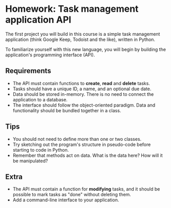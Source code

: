 # Homework: Task management application API

The first project you will build in this course is a simple task
management application (think Google Keep, Todoist and the like),
written in Python.

To familiarize yourself with this new language, you will begin by
building the application's programming interface (API).

## Requirements

-   The API must contain functions to **create**, **read** and
    **delete** tasks.
-   Tasks should have a unique ID, a name, and an optional due date.
-   Data should be stored in-memory. There is no need to connect
    the application to a database.
-   The interface should follow the object-oriented paradigm. Data and
    functionality should be bundled together in a class.

## Tips

-   You should not need to define more than one or two classes.
-   Try sketching out the program's structure in pseudo-code before
    starting to code in Python.
-   Remember that methods act on data. What is the data here? How will
    it be manipulated?

## Extra

-   The API must contain a function for **modifying** tasks, and it
    should be possible to mark tasks as "done" without deleting them.
-   Add a command-line interface to your application.